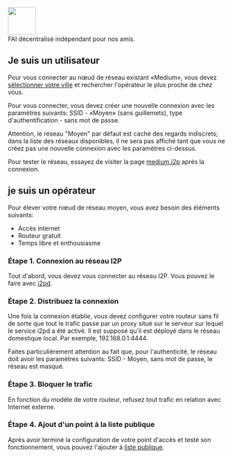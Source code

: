 <img align="left" width="64" height="64" src="https://hsto.org/webt/8c/nt/ku/8cntkuotjbfc1aiirrepb4xb4o4.png">  
<br/><br/><br/>

FAI décentralisé indépendant pour nos amis.

## Je suis un utilisateur
Pour vous connecter au nœud de réseau existant «Medium», vous devez [sélectionner votre ville](https://github.com/medium-isp/medium/tree/master/ru) et rechercher l'opérateur le plus proche de chez vous.

Pour vous connecter, vous devez créer une nouvelle connexion avec les paramètres suivants: SSID - «Moyen» (sans guillemets), type d'authentification - sans mot de passe.

Attention, le réseau "Moyen" par défaut est caché des regards indiscrets; dans la liste des réseaux disponibles, il ne sera pas affiché tant que vous ne créez pas une nouvelle connexion avec les paramètres ci-dessus.

Pour tester le réseau, essayez de visiter la page [medium.i2p](http://medium.i2p) après la connexion.

## je suis un opérateur
Pour élever votre nœud de réseau moyen, vous avez besoin des éléments suivants:
* Accès internet
* Routeur gratuit
* Temps libre et enthousiasme

### Étape 1. Connexion au réseau I2P
Tout d'abord, vous devez vous connecter au réseau I2P. Vous pouvez le faire avec [i2pd](https://github.com/PurpleI2P/i2pd/wiki/Using-i2pd).

### Étape 2. Distribuez la connexion
Une fois la connexion établie, vous devez configurer votre routeur sans fil de sorte que tout le trafic passe par un proxy situé sur le serveur sur lequel le service i2pd a été activé. Il est supposé qu'il est déployé dans le réseau domestique local. Par exemple, 192.168.0.1:4444.

Faites particulièrement attention au fait que, pour l'authenticité, le réseau doit avoir les paramètres suivants: SSID - Moyen, sans mot de passe, le réseau est masqué.

### Étape 3. Bloquer le trafic
En fonction du modèle de votre routeur, refusez tout trafic en relation avec Internet externe.

### Étape 4. Ajout d'un point à la liste publique
Après avoir terminé la configuration de votre point d'accès et testé son fonctionnement, vous pouvez l'ajouter à [liste publique](https://github.com/medium-isp/medium/blob/master/CONTRIBUTING.md).
